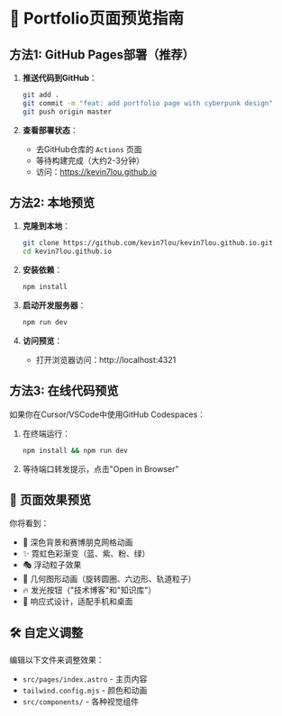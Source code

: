 # 🎯 Portfolio页面预览指南

## 方法1: GitHub Pages部署（推荐）

1. **推送代码到GitHub**：
   ```bash
   git add .
   git commit -m "feat: add portfolio page with cyberpunk design"
   git push origin master
   ```

2. **查看部署状态**：
   - 去GitHub仓库的 `Actions` 页面
   - 等待构建完成（大约2-3分钟）
   - 访问：https://kevin7lou.github.io

## 方法2: 本地预览

1. **克隆到本地**：
   ```bash
   git clone https://github.com/kevin7lou/kevin7lou.github.io.git
   cd kevin7lou.github.io
   ```

2. **安装依赖**：
   ```bash
   npm install
   ```

3. **启动开发服务器**：
   ```bash
   npm run dev
   ```

4. **访问预览**：
   - 打开浏览器访问：http://localhost:4321

## 方法3: 在线代码预览

如果你在Cursor/VSCode中使用GitHub Codespaces：

1. 在终端运行：
   ```bash
   npm install && npm run dev
   ```

2. 等待端口转发提示，点击"Open in Browser"

## 🎨 页面效果预览

你将看到：
- 🌌 深色背景和赛博朋克网格动画
- ✨ 霓虹色彩渐变（蓝、紫、粉、绿）
- 🎭 浮动粒子效果
- 💫 几何图形动画（旋转圆圈、六边形、轨道粒子）
- 🔥 发光按钮（"技术博客"和"知识库"）
- 📱 响应式设计，适配手机和桌面

## 🛠️ 自定义调整

编辑以下文件来调整效果：
- `src/pages/index.astro` - 主页内容
- `tailwind.config.mjs` - 颜色和动画
- `src/components/` - 各种视觉组件 